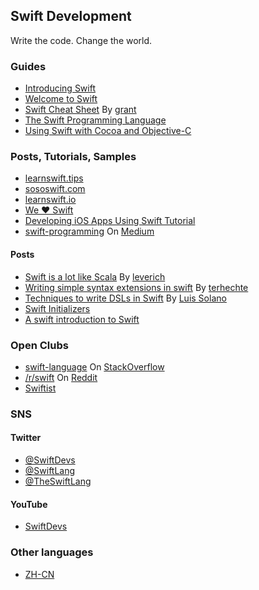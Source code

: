 ## Swift Development

Write the code. Change the world.


### Guides

* [Introducing Swift](https://developer.apple.com/swift/)
* [Welcome to Swift](https://developer.apple.com/library/prerelease/ios/referencelibrary/GettingStarted/LandingPage/index.html)
* [Swift Cheat Sheet](https://github.com/grant/swift-cheat-sheet) By [grant](https://github.com/grant)
* [The Swift Programming Language](https://itunes.apple.com/us/book/the-swift-programming-language/id881256329?mt=11)
* [Using Swift with Cocoa and Objective-C](https://developer.apple.com/library/prerelease/ios/documentation/Swift/Conceptual/BuildingCocoaApps/index.html#//apple_ref/doc/uid/TP40014216)


### Posts, Tutorials, Samples

* [learnswift.tips](http://learnswift.tips/)
* [sososwift.com](http://www.sososwift.com/)
* [learnswift.io](http://www.learnswift.io/)
* [We ❤ Swift](http://www.weheartswift.com/)
* [Developing iOS Apps Using Swift Tutorial](http://jamesonquave.com/blog/developing-ios-apps-using-swift-tutorial/)
* [swift-programming](https://medium.com/swift-programming/) On [Medium](https://medium.com/)

#### Posts

* [Swift is a lot like Scala](https://leverich.github.io/swiftislikescala/) By [leverich](https://github.com/leverich)
* [Writing simple syntax extensions in swift](http://appventure.me/2014/06/08/writing-simple-syntax-extensions-in-swift/) By [terhechte](http://appventure.me)
* [Techniques to write DSLs in Swift](https://speakerdeck.com/luisobo/techniques-to-write-dsls-in-swift) By [Luis Solano](https://github.com/luisobo)
* [Swift Initializers](http://ashfurrow.com/blog/swift-initializers)
* [A swift introduction to Swift](http://www.slideshare.net/giordano/a-swift-introduction-to-swift?qid=df16580b-6d8b-4083-b9c8-b9879e867356&v=qf1&b=&from_search=1)


### Open Clubs

* [swift-language](http://stackoverflow.com/questions/tagged/swift-language) On [StackOverflow](http://stackoverflow.com/)
* [/r/swift](http://www.reddit.com/r/swift/) On [Reddit](http://www.reddit.com/)
* [Swiftist](http://swiftist.org)


### SNS

#### Twitter

* [@SwiftDevs](http://twitter.com/SwiftDevs)
* [@SwiftLang](https://twitter.com/SwiftLang)
* [@TheSwiftLang](https://twitter.com/TheSwiftLang)

#### YouTube

* [SwiftDevs](https://www.youtube.com/user/SwiftDevs)


### Other languages

* [ZH-CN](/README.md)
